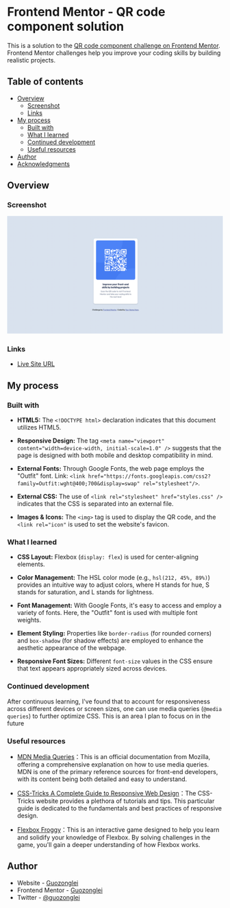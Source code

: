 # Frontend Mentor - QR code component solution

This is a solution to the [QR code component challenge on Frontend Mentor](https://www.frontendmentor.io/challenges/qr-code-component-iux_sIO_H). Frontend Mentor challenges help you improve your coding skills by building realistic projects.

## Table of contents

- [Overview](#overview)
  - [Screenshot](#screenshot)
  - [Links](#links)
- [My process](#my-process)
  - [Built with](#built-with)
  - [What I learned](#what-i-learned)
  - [Continued development](#continued-development)
  - [Useful resources](#useful-resources)
- [Author](#author)
- [Acknowledgments](#acknowledgments)

## Overview

### Screenshot

![Screenshot](design/screenshot.png)

### Links

- [Live Site URL](https://guozonglei.github.io/qr-code-component/)

## My process

### Built with

- **HTML5:** The `<!DOCTYPE html>` declaration indicates that this document utilizes HTML5.

- **Responsive Design:** The tag `<meta name="viewport" content="width=device-width, initial-scale=1.0" />` suggests that the page is designed with both mobile and desktop compatibility in mind.

- **External Fonts:** Through Google Fonts, the web page employs the "Outfit" font. Link: `<link href="https://fonts.googleapis.com/css2?family=Outfit:wght@400;700&display=swap" rel="stylesheet"/>`.

- **External CSS:** The use of `<link rel="stylesheet" href="styles.css" />` indicates that the CSS is separated into an external file.

- **Images & Icons:** The `<img>` tag is used to display the QR code, and the `<link rel="icon"` is used to set the website's favicon.

### What I learned

- **CSS Layout:** Flexbox (`display: flex`) is used for center-aligning elements.

- **Color Management:** The HSL color mode (e.g., `hsl(212, 45%, 89%)`) provides an intuitive way to adjust colors, where H stands for hue, S stands for saturation, and L stands for lightness.

- **Font Management:** With Google Fonts, it's easy to access and employ a variety of fonts. Here, the "Outfit" font is used with multiple font weights.

- **Element Styling:** Properties like `border-radius` (for rounded corners) and `box-shadow` (for shadow effects) are employed to enhance the aesthetic appearance of the webpage.

- **Responsive Font Sizes:** Different `font-size` values in the CSS ensure that text appears appropriately sized across devices.

### Continued development

After continuous learning, I've found that to account for responsiveness across different devices or screen sizes, one can use media queries (`@media queries`) to further optimize CSS. This is an area I plan to focus on in the future

### Useful resources

- [MDN Media Queries](https://developer.mozilla.org/en-US/docs/Web/CSS/CSS_media_queries/Using_media_queries)：This is an official documentation from Mozilla, offering a comprehensive explanation on how to use media queries. MDN is one of the primary reference sources for front-end developers, with its content being both detailed and easy to understand.

- [CSS-Tricks A Complete Guide to Responsive Web Design](https://css-tricks.com/snippets/css/a-guide-to-flexbox/)：The CSS-Tricks website provides a plethora of tutorials and tips. This particular guide is dedicated to the fundamentals and best practices of responsive design.

- [Flexbox Froggy](https://flexboxfroggy.com/)：This is an interactive game designed to help you learn and solidify your knowledge of Flexbox. By solving challenges in the game, you'll gain a deeper understanding of how Flexbox works.

## Author

- Website - [Guozonglei](https://www.your-site.com)
- Frontend Mentor - [Guozonglei](https://www.frontendmentor.io/profile/Guozonglei)
- Twitter - [@guozonglei](https://www.twitter.com/guozonglei)
